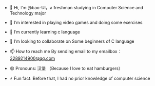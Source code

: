 - 👋 Hi, I’m @bao-UI，a freshman studying in Computer Science and Technology major
- 👀 I’m interested in playing video games and doing some exercises
 
- 🌱 I’m currently learning c language
- 💞️ I’m looking to collaborate on Some beginners of C language
- 📫 How to reach me  By sending email to my emailbox：3289214900@qq.com  
- 😄 Pronouns: 汉堡 （Because I love to eat hamburgers）
- ⚡ Fun fact: Before that, I had no prior knowledge of computer science

<!---
bao-UI/bao-UI is a ✨ special ✨ repository because its `README.md` (this file) appears on your GitHub profile.
You can click the Preview link to take a look at your changes.
--->
